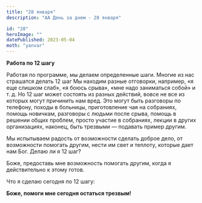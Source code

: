 ```yaml
---
title: "28 января"
description: "АА День за днем - 28 января"

id: "28"
heroImage: ""
datePublished: 2023-05-04
moth: "yanvar"
---
```


**Работа по 12 шагу**

Работая по программе, мы делаем определенные шаги. Многие из нас страшатся
делать 12 шаг Мы находим разные отговорки, например, «я еще слишком слаб», «я
боюсь срыва», «мне надо заниматься собой» и т. д. Но 12 шаг может состоять из
разных действий, вовсе не все из которых могут причинить нам вред. Это могут
быть разговоры по телефону, походы в больницы, приготовление чая на собраниях,
помощь новичкам, разговоры с людьми после срыва, помощь в решении общих
проблем, просто участие в собраниях, лекции в других организациях, наконец,
быть трезвыми — подавать пример другим.

Мы испытываем радость от возможности сделать доброе дело, от возможности
помогать другим, нести им свет и теплоту, которые дает нам Бог. Делаю ли я 12
шаг?

Боже, предоставь мне возможность помогать другим, когда я действительно к
этому готов.

Что я сделаю сегодня по 12 шагу:

**Боже, помоги мне сегодня остаться трезвым!**

